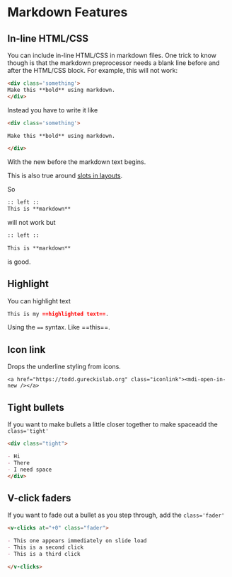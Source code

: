 # Markdown Features

## In-line HTML/CSS

You can include in-line HTML/CSS in markdown files. One trick to know though is that the markdown preprocessor needs a blank line before and after the HTML/CSS block. For example, this will not work:

```md
<div class='something'>
Make this **bold** using markdown.
</div>
```

Instead you have to write it like

```md
<div class='something'>

Make this **bold** using markdown.

</div>
```

With the new before the markdown text begins.

This is also true around [slots in layouts](/layouts#slots).

So

```md
:: left ::
This is **markdown**
```

will not work but

```md
:: left ::

This is **markdown**
```

is good.

## Highlight

You can highlight text

```md
This is my ==highlighted text==.
```

Using the `==` syntax. Like ==this==.

## Icon link

Drops the underline styling from icons.

```
<a href="https://todd.gureckislab.org" class="iconlink"><mdi-open-in-new /></a>
```

## Tight bullets

If you want to make bullets a little closer together to make spaceadd the `class='tight'`

```md
<div class="tight">

- Hi
- There
- I need space
</div>
```

## V-click faders

If you want to fade out a bullet as you step through, add the `class='fader'`

```md
<v-clicks at="+0" class="fader">

- This one appears immediately on slide load
- This is a second click
- This is a third click

</v-clicks>
```
